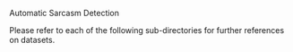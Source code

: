 Automatic Sarcasm Detection 

Please refer to each of the following sub-directories for further references on datasets. 